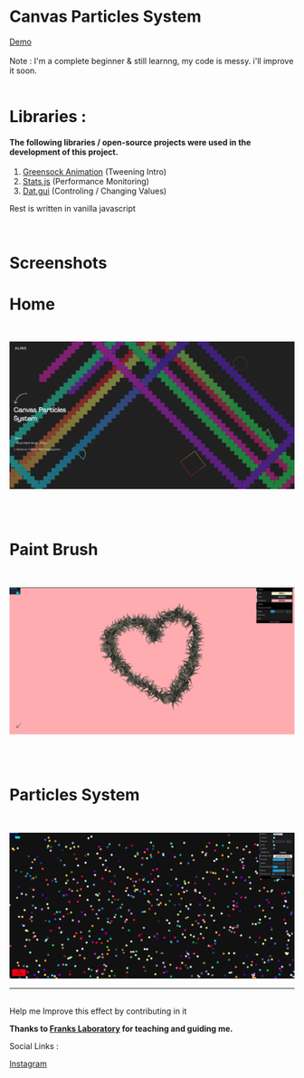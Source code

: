 # Canvas Particles System 
<a href="https://alynxhost.github.io/">Demo</a>
<br>
<br>
Note : I'm a complete beginner & still learnng, my code is messy. i'll improve it soon.
<br>
<br>
# Libraries : 
<h4>The following libraries / open-source projects were used in the development of this project.</h4>
<ol>
    <li><a href="https://github.com/greensock/GSAP">Greensock Animation</a>  (Tweening Intro) </li>
    <li><a href="https://github.com/mrdoob/stats.js/">Stats.js</a>  (Performance Monitoring)</li>
    <li><a href="https://github.com/dataarts/dat.gui">Dat.gui</a>  (Controling / Changing Values)</li>
</ol>

Rest is written in vanilla javascript 

<br>

# Screenshots

# Home
<br>


![Home Page](https://github.com/V3rB0se/PIctures/blob/main/Screenshot%20from%202021-06-12%2003-07-21.png)

<br>
<br>

# Paint Brush 

<br>

![Root Paint Brush Effect](https://github.com/V3rB0se/PIctures/blob/main/Screenshot%20from%202021-06-12%2003-24-55.png)

<br>
<br>

# Particles System 

<br>

![Particles System](https://github.com/V3rB0se/PIctures/blob/main/Screenshot%20from%202021-06-12%2003-27-29.png)




<hr>
<br> Help me Improve this effect by contributing in it 


<b>Thanks to <a href="https://www.youtube.com/channel/UCEqc149iR-ALYkGM6TG-7vQ">Franks Laboratory</a> for teaching and guiding me.</b>


Social Links : <br>

<a href="instagram.com/alinx.pyy">Instagram</a>
